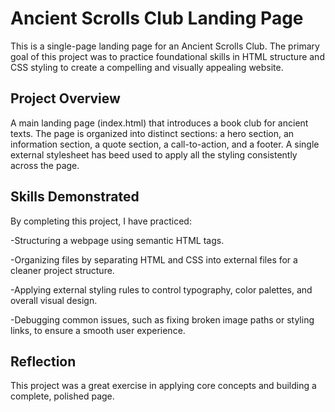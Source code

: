 # Ancient Scrolls Club Landing Page

This is a single-page landing page for an Ancient Scrolls Club. The primary goal of this project was to practice foundational skills in HTML structure and CSS styling to create a compelling and visually appealing website.

## Project Overview

A main landing page (index.html) that introduces a book club for ancient texts. The page is organized into distinct sections: a hero section, an information section, a quote section, a call-to-action, and a footer. A single external stylesheet has beed used to apply all the styling consistently across the page.

## Skills Demonstrated

By completing this project, I have practiced:

-Structuring a webpage using semantic HTML tags.

-Organizing files by separating HTML and CSS into external files for a cleaner project structure.

-Applying external styling rules to control typography, color palettes, and overall visual design.

-Debugging common issues, such as fixing broken image paths or styling links, to ensure a smooth user experience.

## Reflection

This project was a great exercise in applying core concepts and building a complete, polished page.